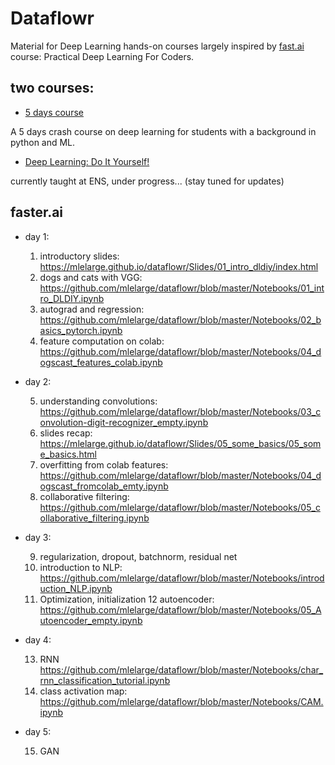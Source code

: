 # Dataflowr

Material for Deep Learning hands-on courses largely inspired by [fast.ai](http://www.fast.ai/) course: Practical Deep Learning For Coders.

## two courses:

- [5 days course](#fasterai)

A 5 days crash course on deep learning for students with a background in python and ML.

- [Deep Learning: Do It Yourself!](https://www.di.ens.fr/~lelarge/dldiy/)

currently taught at ENS, under progress... (stay tuned for updates)

## faster.ai

- day 1:
  
  1. introductory slides: https://mlelarge.github.io/dataflowr/Slides/01_intro_dldiy/index.html
  2. dogs and cats with VGG: https://github.com/mlelarge/dataflowr/blob/master/Notebooks/01_intro_DLDIY.ipynb
  3. autograd and regression: https://github.com/mlelarge/dataflowr/blob/master/Notebooks/02_basics_pytorch.ipynb
  4. feature computation on colab: https://github.com/mlelarge/dataflowr/blob/master/Notebooks/04_dogscast_features_colab.ipynb

- day 2:
  
  5. understanding convolutions: https://github.com/mlelarge/dataflowr/blob/master/Notebooks/03_convolution-digit-recognizer_empty.ipynb
  6. slides recap: https://mlelarge.github.io/dataflowr/Slides/05_some_basics/05_some_basics.html
  7. overfitting from colab features: https://github.com/mlelarge/dataflowr/blob/master/Notebooks/04_dogscast_fromcolab_emty.ipynb
  8. collaborative filtering: https://github.com/mlelarge/dataflowr/blob/master/Notebooks/05_collaborative_filtering.ipynb

- day 3:
  
  9. regularization, dropout, batchnorm, residual net
  10. introduction to NLP: https://github.com/mlelarge/dataflowr/blob/master/Notebooks/introduction_NLP.ipynb
  11. Optimization, initialization
  12 autoencoder: https://github.com/mlelarge/dataflowr/blob/master/Notebooks/05_Autoencoder_empty.ipynb

- day 4:
  
  13. RNN https://github.com/mlelarge/dataflowr/blob/master/Notebooks/char_rnn_classification_tutorial.ipynb
  14. class activation map: https://github.com/mlelarge/dataflowr/blob/master/Notebooks/CAM.ipynb

- day 5:
  
  15. GAN
